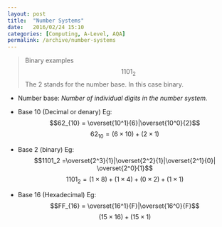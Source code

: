 ```yaml
---
layout: post
title:  "Number Systems"
date:   2016/02/24 15:10
categories: [Computing, A-Level, AQA]
permalink: /archive/number-systems
---
```


> Binary examples
$$1101_2$$
The 2 stands for the number base. In this case binary.

- Number base: *Number of individual digits in the number system.*
- Base 10 (Decimal or denary)
  Eg:
  $$62_{10} = \overset{10^1}{6}|\overset{10^0}{2}$$
  $$62_{10} = (6\times10) + (2\times1)$$
    
- Base 2 (binary)
  Eg:
  $$1101_2 =\overset{2^3}{1}|\overset{2^2}{1}|\overset{2^1}{0}| \overset{2^0}{1}$$
  $$1101_2 = (1\times8) + (1\times4) + (0\times2) + (1\times1)$$
    
- Base 16 (Hexadecimal)
  Eg:
  $$FF_{16} = \overset{16^1}{F}|\overset{16^0}{F}$$
  $$(15\times16) + (15\times1)$$